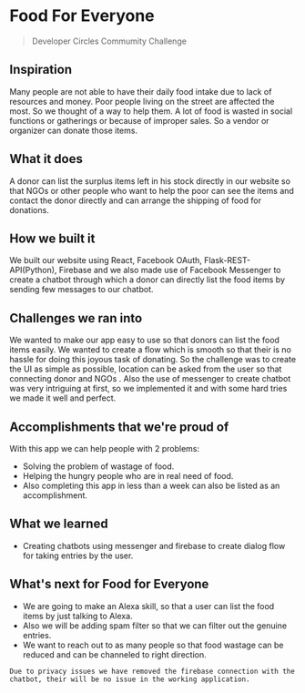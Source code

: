 # Food For Everyone

> Developer Circles Commumity Challenge

## Inspiration
Many people are not able to have their daily food intake due to lack of resources and money. Poor people living on the street are affected the most. So we thought of a way to help them. A lot of food is wasted in social functions or gatherings or because of improper sales.
So a vendor or organizer can donate those items.

## What it does
A donor can list the surplus items left in his stock directly in our website so that NGOs or other people who want to help the poor can see the items and contact the donor directly and can arrange the shipping of food for donations.

## How we built it
We built our website using React, Facebook OAuth, Flask-REST-API(Python), Firebase and we also made use of Facebook Messenger to create a chatbot through which a donor can directly list the food items by sending few messages to our chatbot.

## Challenges we ran into
We wanted to make our app easy to use so that donors can list the food items easily. We wanted to create a flow which is smooth so that their is no hassle for doing this joyous task of donating.
So the challenge was to create the UI as simple as possible, location can be asked from the user so that connecting donor and NGOs . Also the use of messenger to create chatbot was very intriguing at first, so we implemented it and with some hard tries we made it well and perfect.

## Accomplishments that we're proud of
With this app we can help people with 2 problems:
- Solving the problem of wastage of food.
- Helping the hungry people who are in real need of food.
- Also completing this app in less than a week can also be listed as an accomplishment.

## What we learned
- Creating chatbots using messenger and firebase to create dialog flow for taking entries by the user.

## What's next for Food for Everyone
- We are going to make an Alexa skill, so that a user can list the food items by just talking to Alexa.
- Also we will be adding spam filter so that we can filter out the genuine entries.
- We want to reach out to as many people so that food wastage can be reduced and can be channeled to right direction.

`Due to privacy issues we have removed the firebase connection with the chatbot, their will be no issue in the working application.`